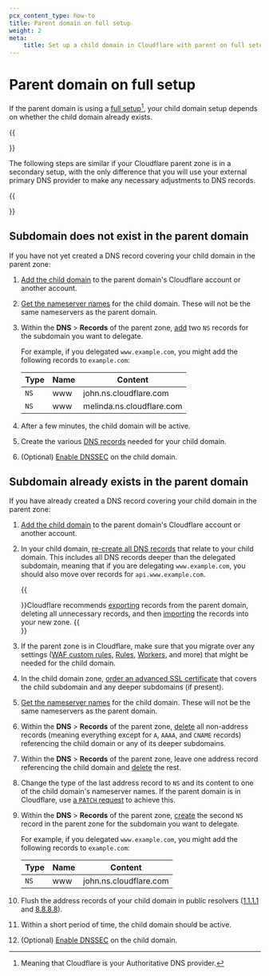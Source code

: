 ```yaml
---
pcx_content_type: how-to
title: Parent domain on full setup
weight: 2
meta:
    title: Set up a child domain in Cloudflare with parent on full setup
---
```


# Parent domain on full setup

If the parent domain is using a [full setup](/dns/zone-setups/full-setup/)[^1], your child domain setup depends on whether the child domain already exists.

{{<Aside type="note">}}

The following steps are similar if your Cloudflare parent zone is in a secondary setup, with the only difference that you will use your external primary DNS provider to make any necessary adjustments to DNS records.

{{</Aside>}}

## Subdomain does not exist in the parent domain

If you have not yet created a DNS record covering your child domain in the parent zone:

1. [Add the child domain](/fundamentals/setup/manage-domains/add-site/) to the parent domain's Cloudflare account or another account.
2. [Get the nameserver names](/dns/zone-setups/full-setup/setup/#get-nameserver-names) for the child domain. These will not be the same nameservers as the parent domain.
3. Within the **DNS** > **Records** of the parent zone, [add](/dns/manage-dns-records/how-to/create-dns-records/) two `NS` records for the subdomain you want to delegate.

    For example, if you delegated `www.example.com`, you might add the following records to `example.com`:

    | **Type** | **Name** | **Content** |
    | --- | --- | --- |
    | `NS` | www | john.ns.cloudflare.com |
    | `NS` | www | melinda.ns.cloudflare.com |

4. After a few minutes, the child domain will be active.
5. Create the various [DNS records](/dns/manage-dns-records/how-to/create-dns-records/) needed for your child domain.
6. (Optional) [Enable DNSSEC](/dns/zone-setups/subdomain-setup/dnssec/) on the child domain.

## Subdomain already exists in the parent domain

If you have already created a DNS record covering your child domain in the parent zone:

1. [Add the child domain](/fundamentals/setup/manage-domains/add-site/) to the parent domain's Cloudflare account or another account.
2. In your child domain, [re-create all DNS records](/dns/manage-dns-records/how-to/create-dns-records/) that relate to your child domain. This includes all DNS records deeper than the delegated subdomain, meaning that if you are delegating `www.example.com`, you should also move over records for `api.www.example.com`.

    {{<Aside type="note">}}Cloudflare recommends [exporting](/dns/manage-dns-records/how-to/import-and-export/#export-records) records from the parent domain, deleting all unnecessary records, and then [importing](/dns/manage-dns-records/how-to/import-and-export/#import-records) the records into your new zone.
    {{</Aside>}}

3. If the parent zone is in Cloudflare, make sure that you migrate over any settings ([WAF custom rules](/waf/custom-rules/), [Rules](/rules/), [Workers](/workers/), and more) that might be needed for the child domain.
4. In the child domain zone, [order an advanced SSL certificate](/ssl/edge-certificates/advanced-certificate-manager/) that covers the child subdomain and any deeper subdomains (if present).
5. [Get the nameserver names](/dns/zone-setups/full-setup/setup/#get-nameserver-names) for the child domain. These will not be the same nameservers as the parent domain.
6. Within the **DNS** > **Records** of the parent zone, [delete](/dns/manage-dns-records/how-to/create-dns-records/#delete-dns-records) all non-address records (meaning everything except for `A`, `AAAA`, and `CNAME` records) referencing the child domain or any of its deeper subdomains.
7. Within the **DNS** > **Records** of the parent zone, leave one address record referencing the child domain and [delete](/dns/manage-dns-records/how-to/create-dns-records/#delete-dns-records) the rest.
8. Change the type of the last address record to `NS` and its content to one of the child domain's nameserver names. If the parent domain is in Cloudflare, use [a `PATCH` request](/api/operations/dns-records-for-a-zone-patch-dns-record) to achieve this.
7. Within the **DNS** > **Records** of the parent zone, [create](/dns/manage-dns-records/how-to/create-dns-records/) the second `NS` record in the parent zone for the subdomain you want to delegate.

    For example, if you delegated `www.example.com`, you might add the following records to `example.com`:

    | **Type** | **Name** | **Content** |
    | --- | --- | --- |
    | `NS` | www | john.ns.cloudflare.com |

8. Flush the address records of your child domain in public resolvers ([1.1.1.1](https://1.1.1.1/purge-cache/) and [8.8.8.8](https://developers.google.com/speed/public-dns/cache)).
9. Within a short period of time, the child domain should be active.
10. (Optional) [Enable DNSSEC](/dns/zone-setups/subdomain-setup/dnssec/) on the child domain.


[^1]: Meaning that Cloudflare is your Authoritative DNS provider.
